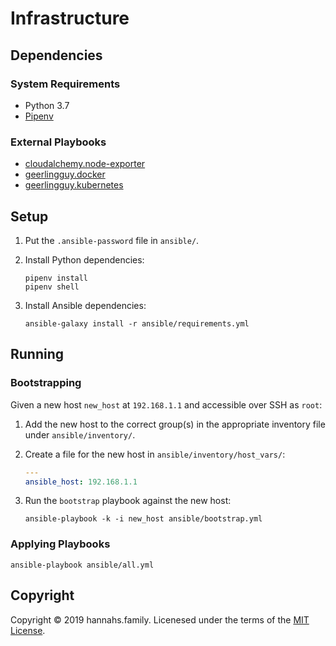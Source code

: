 # Infrastructure

## Dependencies

### System Requirements

- Python 3.7
- [Pipenv][]

### External Playbooks

- [cloudalchemy.node-exporter][]
- [geerlingguy.docker][]
- [geerlingguy.kubernetes][]

## Setup

1.  Put the `.ansible-password` file in `ansible/`.

2.  Install Python dependencies:

        pipenv install
        pipenv shell

3.  Install Ansible dependencies:

        ansible-galaxy install -r ansible/requirements.yml

## Running

### Bootstrapping

Given a new host `new_host` at `192.168.1.1` and accessible over SSH as `root`:

1.  Add the new host to the correct group(s) in the appropriate inventory file
    under `ansible/inventory/`.

2.  Create a file for the new host in `ansible/inventory/host_vars/`:

    ```yml
    ---
    ansible_host: 192.168.1.1
    ```

3.  Run the `bootstrap` playbook against the new host:

        ansible-playbook -k -i new_host ansible/bootstrap.yml

### Applying Playbooks

    ansible-playbook ansible/all.yml

## Copyright

Copyright © 2019 hannahs.family. Licenesed under the terms of the [MIT
License](LICENSE).

[cloudalchemy.node-exporter]: https://galaxy.ansible.com/cloudalchemy/node-exporter
[geerlingguy.docker]: https://galaxy.ansible.com/geerlingguy/docker
[geerlingguy.kubernetes]: https://galaxy.ansible.com/geerlingguy/kubernetes
[pipenv]: https://pipenv.readthedocs.io/en/latest/
